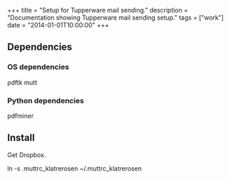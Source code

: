 +++
title = "Setup for Tupperware mail sending."
description = "Documentation showing Tupperware mail sending setup."
tags = ["work"]
date = "2014-01-01T10:00:00"
+++



## Dependencies

### OS dependencies
pdftk
mutt


### Python dependencies
pdfminer


## Install

Get Dropbox.

ln -s .muttrc_klatrerosen ~/.muttrc_klatrerosen


